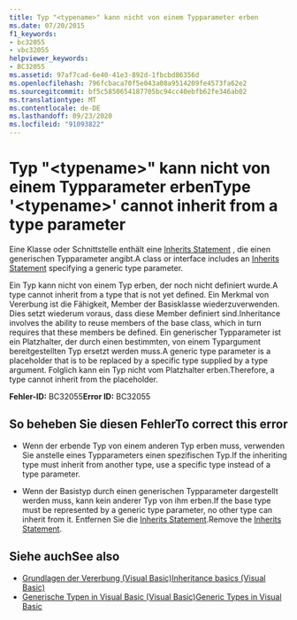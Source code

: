 ```yaml
---
title: Typ "<typename>" kann nicht von einem Typparameter erben
ms.date: 07/20/2015
f1_keywords:
- bc32055
- vbc32055
helpviewer_keywords:
- BC32055
ms.assetid: 97af7cad-6e40-41e3-892d-1fbcbd86356d
ms.openlocfilehash: 796fcbaca70f5e043a08a9514209fe4573fa62e2
ms.sourcegitcommit: bf5c5850654187705bc94cc40ebfb62fe346ab02
ms.translationtype: MT
ms.contentlocale: de-DE
ms.lasthandoff: 09/23/2020
ms.locfileid: "91093822"
---
```

# <a name="type-typename-cannot-inherit-from-a-type-parameter"></a><span data-ttu-id="cc11b-102">Typ "\<typename>" kann nicht von einem Typparameter erben</span><span class="sxs-lookup"><span data-stu-id="cc11b-102">Type '\<typename>' cannot inherit from a type parameter</span></span>

<span data-ttu-id="cc11b-103">Eine Klasse oder Schnittstelle enthält eine [Inherits Statement](../language-reference/statements/inherits-statement.md) , die einen generischen Typparameter angibt.</span><span class="sxs-lookup"><span data-stu-id="cc11b-103">A class or interface includes an [Inherits Statement](../language-reference/statements/inherits-statement.md) specifying a generic type parameter.</span></span>  
  
 <span data-ttu-id="cc11b-104">Ein Typ kann nicht von einem Typ erben, der noch nicht definiert wurde.</span><span class="sxs-lookup"><span data-stu-id="cc11b-104">A type cannot inherit from a type that is not yet defined.</span></span> <span data-ttu-id="cc11b-105">Ein Merkmal von Vererbung ist die Fähigkeit, Member der Basisklasse wiederzuverwenden. Dies setzt wiederum voraus, dass diese Member definiert sind.</span><span class="sxs-lookup"><span data-stu-id="cc11b-105">Inheritance involves the ability to reuse members of the base class, which in turn requires that these members be defined.</span></span> <span data-ttu-id="cc11b-106">Ein generischer Typparameter ist ein Platzhalter, der durch einen bestimmten, von einem Typargument bereitgestellten Typ ersetzt werden muss.</span><span class="sxs-lookup"><span data-stu-id="cc11b-106">A generic type parameter is a placeholder that is to be replaced by a specific type supplied by a type argument.</span></span> <span data-ttu-id="cc11b-107">Folglich kann ein Typ nicht vom Platzhalter erben.</span><span class="sxs-lookup"><span data-stu-id="cc11b-107">Therefore, a type cannot inherit from the placeholder.</span></span>  
  
 <span data-ttu-id="cc11b-108">**Fehler-ID:** BC32055</span><span class="sxs-lookup"><span data-stu-id="cc11b-108">**Error ID:** BC32055</span></span>  
  
## <a name="to-correct-this-error"></a><span data-ttu-id="cc11b-109">So beheben Sie diesen Fehler</span><span class="sxs-lookup"><span data-stu-id="cc11b-109">To correct this error</span></span>  
  
- <span data-ttu-id="cc11b-110">Wenn der erbende Typ von einem anderen Typ erben muss, verwenden Sie anstelle eines Typparameters einen spezifischen Typ.</span><span class="sxs-lookup"><span data-stu-id="cc11b-110">If the inheriting type must inherit from another type, use a specific type instead of a type parameter.</span></span>  
  
- <span data-ttu-id="cc11b-111">Wenn der Basistyp durch einen generischen Typparameter dargestellt werden muss, kann kein anderer Typ von ihm erben.</span><span class="sxs-lookup"><span data-stu-id="cc11b-111">If the base type must be represented by a generic type parameter, no other type can inherit from it.</span></span> <span data-ttu-id="cc11b-112">Entfernen Sie die [Inherits Statement](../language-reference/statements/inherits-statement.md).</span><span class="sxs-lookup"><span data-stu-id="cc11b-112">Remove the [Inherits Statement](../language-reference/statements/inherits-statement.md).</span></span>  
  
## <a name="see-also"></a><span data-ttu-id="cc11b-113">Siehe auch</span><span class="sxs-lookup"><span data-stu-id="cc11b-113">See also</span></span>

- [<span data-ttu-id="cc11b-114">Grundlagen der Vererbung (Visual Basic)</span><span class="sxs-lookup"><span data-stu-id="cc11b-114">Inheritance basics (Visual Basic)</span></span>](../programming-guide/language-features/objects-and-classes/inheritance-basics.md)
- [<span data-ttu-id="cc11b-115">Generische Typen in Visual Basic (Visual Basic)</span><span class="sxs-lookup"><span data-stu-id="cc11b-115">Generic Types in Visual Basic</span></span>](../programming-guide/language-features/data-types/generic-types.md)
